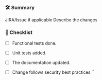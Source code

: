 ### 🛠 Summary

JIRA/Issue if applicable
Describe the changes

### 🧪 Checklist

- [ ] Functional tests done.
- [ ] Unit tests added.
- [ ] The documentation updated.
- [ ] Change follows security best practices
``

